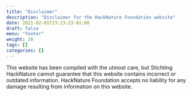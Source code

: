 ```yaml
---
title: "Disclaimer"
description: "Disclaimer for the HackNature Foundation website"
date: 2021-02-01T23:23:23-01:00
draft: false
menu: "footer"
weight: 20
tags: []
categories: []
---
```


This website has been compiled with the utmost care, but Stichting HackNature cannot guarantee that this website contains incorrect or outdated information. HackNature Foundation accepts no liability for any damage resulting from information on this website.
